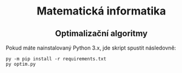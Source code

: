 <div align="center">

# Matematická informatika
## Optimalizační algoritmy
</div>

Pokud máte nainstalovaný Python 3.x, jde skript spustit následovně:

```
py -m pip install -r requirements.txt
py optim.py
```
